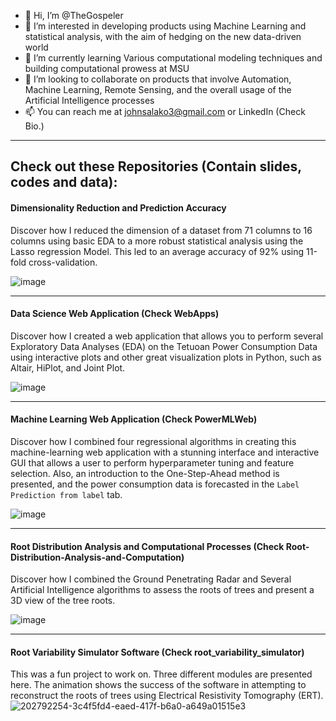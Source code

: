 - 👋 Hi, I’m @TheGospeler
- 👀 I’m interested in developing products using Machine Learning and statistical analysis, with the aim of hedging on the new data-driven world
- 🌱 I’m currently learning Various computational modeling techniques and building computational prowess at MSU
- 💞️ I’m looking to collaborate on products that involve Automation, Machine Learning, Remote Sensing, and the overall usage of the Artificial Intelligence processes
- 📫 You can reach me at johnsalako3@gmail.com or LinkedIn (Check Bio.)

---

## Check out these Repositories (Contain slides, codes and data):
#### Dimensionality Reduction and Prediction Accuracy
Discover how I reduced the dimension of a dataset from 71 columns to 16 columns using basic EDA to a more robust statistical analysis using the Lasso regression Model. This led to an average accuracy of 92% using 11-fold cross-validation.

![image](https://github.com/TheGospeler/TheGospeler/assets/97548163/5257f8a2-a2ba-4d46-9cfa-078c052ed3b5)

---

#### Data Science Web Application (Check WebApps)
Discover how I created a web application that allows you to perform several Exploratory Data Analyses (EDA) on the Tetuoan Power Consumption Data using interactive plots and other great visualization plots in Python, such as Altair, HiPlot, and Joint Plot.

![image](https://github.com/TheGospeler/TheGospeler/assets/97548163/d3151992-f0e4-453d-8a0a-da301415cfcf)

---

#### Machine Learning Web Application (Check PowerMLWeb)
Discover how I combined four regressional algorithms in creating this machine-learning web application with a stunning interface and interactive GUI that allows a user to perform hyperparameter tuning and feature selection. Also, an introduction to the One-Step-Ahead method is presented, and the power consumption data is forecasted in the `Label Prediction from label` tab.

![image](https://github.com/TheGospeler/TheGospeler/assets/97548163/fa24471d-80fa-4d68-94a7-e04d40a27e44)

---

#### Root Distribution Analysis and Computational Processes (Check Root-Distribution-Analysis-and-Computation)
Discover how I combined the Ground Penetrating Radar and Several Artificial Intelligence algorithms to assess the roots of trees and present a 3D view of the tree roots.

![image](https://github.com/TheGospeler/TheGospeler/assets/97548163/e11394d0-1d24-4a07-8e9b-360f56316580)

---

#### Root Variability Simulator Software (Check root_variability_simulator)
This was a fun project to work on. Three different modules are presented here. The animation shows the success of the software in attempting to reconstruct the roots of trees using Electrical Resistivity Tomography (ERT).
![202792254-3c4f5fd4-eaed-417f-b6a0-a649a01515e3](https://github.com/TheGospeler/TheGospeler/assets/97548163/277b9ab2-dbd1-4f94-9b53-8ce17cd15c8f)



<!---
TheGospeler/TheGospeler is a ✨ special ✨ repository because its `README.md` (this file) appears on your GitHub profile.
You can click the Preview link to take a look at your changes.
--->
